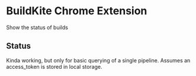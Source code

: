 BuildKite Chrome Extension
==========================

Show the status of builds

Status
------

Kinda working, but only for basic querying of a single pipeline.
Assumes an access_token is stored in local storage.
